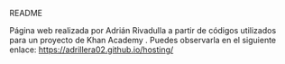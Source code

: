 README

Página web realizada por Adrián Rivadulla a partir de códigos utilizados para un proyecto de Khan Academy . Puedes observarla en el siguiente enlace:
https://adrillera02.github.io/hosting/
